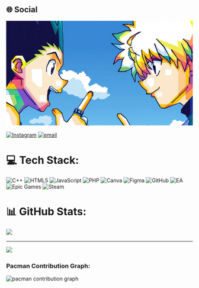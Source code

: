 ## 🌐 Social
<p align="center">
  <img src="10429.jpg" alt="Batik_Alomani_Screenshot"/>
</p>

[![Instagram](https://img.shields.io/badge/Instagram-%23E4405F.svg?logo=Instagram&logoColor=white)](https://instagram.com/stevegerrd_) [![email](https://img.shields.io/badge/Email-D14836?logo=gmail&logoColor=white)](mailto:stevengsianipar@gmail.com) 

# 💻 Tech Stack:
![C++](https://img.shields.io/badge/c++-%2300599C.svg?style=plastic&logo=c%2B%2B&logoColor=white) ![HTML5](https://img.shields.io/badge/html5-%23E34F26.svg?style=plastic&logo=html5&logoColor=white) ![JavaScript](https://img.shields.io/badge/javascript-%23323330.svg?style=plastic&logo=javascript&logoColor=%23F7DF1E) ![PHP](https://img.shields.io/badge/php-%23777BB4.svg?style=plastic&logo=php&logoColor=white) ![Canva](https://img.shields.io/badge/Canva-%2300C4CC.svg?style=plastic&logo=Canva&logoColor=white) ![Figma](https://img.shields.io/badge/figma-%23F24E1E.svg?style=plastic&logo=figma&logoColor=white) ![GitHub](https://img.shields.io/badge/github-%23121011.svg?style=plastic&logo=github&logoColor=white) ![EA](https://img.shields.io/badge/ea-%23000000.svg?style=plastic&logo=ea&logoColor=white) ![Epic Games](https://img.shields.io/badge/epicgames-%23313131.svg?style=plastic&logo=epicgames&logoColor=white) ![Steam](https://img.shields.io/badge/steam-%23000000.svg?style=plastic&logo=steam&logoColor=white)
# 📊 GitHub Stats:
![](https://github-readme-stats.vercel.app/api?username=steven7281&theme=tokyonight&hide_border=false&include_all_commits=true&count_private=false)<br/>

---
[![](https://visitcount.itsvg.in/api?id=steven7281&icon=4&color=13)](https://visitcount.itsvg.in)

### Pacman Contribution Graph:

<picture>
  <source media="(prefers-color-scheme: dark)" srcset="https://raw.githubusercontent.com/steven7281/steven7281/output/pacman-contribution-graph-dark.svg">
  <source media="(prefers-color-scheme: light)" srcset="https://raw.githubusercontent.com/steven7281/steven7281/output/pacman-contribution-graph.svg">
  <img alt="pacman contribution graph" src="https://raw.githubusercontent.com/steven7281/steven7281/output/pacman-contribution-graph.svg">
</picture>

<!-- Proudly created with GPRM ( https://gprm.itsvg.in ) -->

